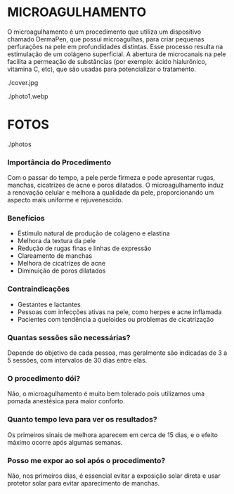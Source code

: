 <!-- order:40 -->
<!-- title:start -->
# MICROAGULHAMENTO
<!-- title:end -->
<!-- description:start -->
O microagulhamento é um procedimento que utiliza um dispositivo chamado DermaPen, que possui microagulhas, para criar pequenas perfurações na pele em profundidades distintas. Esse processo resulta na estimulação de um colágeno superficial. A abertura de microcanais na pele facilita a permeação de substâncias (por exemplo: ácido hialurônico, vitamina C, etc), que são usadas para potencializar o tratamento.
<!-- description:end -->
<!-- cover:start -->
./cover.jpg
<!-- cover:end -->

<!-- photo1:start -->
./photo1.webp
<!-- photo1:end -->

<!-- carousel:start -->
# FOTOS
./photos
<!-- carousel:end -->

<!-- faq:start -->
### Importância do Procedimento  
Com o passar do tempo, a pele perde firmeza e pode apresentar rugas, manchas, cicatrizes de acne e poros dilatados. O microagulhamento induz a renovação celular e melhora a qualidade da pele, proporcionando um aspecto mais uniforme e rejuvenescido.
<!-- faq:end -->
<!-- faq:start -->
### Benefícios  
- Estímulo natural de produção de colágeno e elastina  
- Melhora da textura da pele  
- Redução de rugas finas e linhas de expressão  
- Clareamento de manchas  
- Melhora de cicatrizes de acne  
- Diminuição de poros dilatados  
<!-- faq:end -->
<!-- faq:start -->
### Contraindicações  
- Gestantes e lactantes  
- Pessoas com infecções ativas na pele, como herpes e acne inflamada  
- Pacientes com tendência a queloides ou problemas de cicatrização  
<!-- faq:end -->
<!-- faq:start -->
### Quantas sessões são necessárias?  
Depende do objetivo de cada pessoa, mas geralmente são indicadas de 3 a 5 sessões, com intervalos de 30 dias entre elas.
<!-- faq:end -->
<!-- faq:start -->
### O procedimento dói?  
Não, o microagulhamento é muito bem tolerado pois utilizamos uma pomada anestésica para maior conforto.
<!-- faq:end -->
<!-- faq:start -->
### Quanto tempo leva para ver os resultados?  
Os primeiros sinais de melhora aparecem em cerca de 15 dias, e o efeito máximo ocorre após algumas semanas.
<!-- faq:end -->
<!-- faq:start -->
### Posso me expor ao sol após o procedimento?  
Não, nos primeiros dias, é essencial evitar a exposição solar direta e usar protetor solar para evitar aparecimento de manchas.
<!-- faq:end -->
